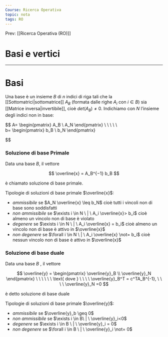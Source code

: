 ```yaml
---
Course: Ricerca Operativa
topic: nota
tags: RO
---
```


Prev: [[Ricerca Operativa (RO)]]

# Basi e vertici
---
# Basi

Una base è un insieme $B$ di $n$ indici di riga tali che la [[Sottomatrici|sottomatrice]] $A_B$ (formata dalle righe $A_i$  con $i \in B$) sia [[Matrice inversa|invertibile]], cioè $det(A_B ) \not= 0$. Indichiamo con $N$ l’insieme degli indici non in base:

$$
A=
\begin{pmatrix}
A_B \\ A_N
\end{pmatrix}
\ \ \ \ \ \
b=
\begin{pmatrix}
b_B \\ b_N
\end{pmatrix}

$$

### Soluzione di base Primale

Data una base $B$, il vettore

$$
\overline{x} = A_B^{−1} b_B
$$

è  chiamato soluzione di base primale.

Tipologie di soluzioni di base primale $\overline{x}$:

- _ammissibile_ se $A_N \overline{x} \leq b_N$ cioè tutti i vincoli non di base sono soddisfatti
- _non ammissibile_ se $\exists i \in N \ | \ A_i \overline{x}> b_i$  cioè almeno un vincolo non di base è violato
- _degenere_ se $\exists i \in N \ | \   A_i \overline{x} = b_i$  cioè almeno un vincolo non di base è
attivo in $\overline{x}$
- _non degenere_ se $\forall i \in N \ | \   A_i \overline{x} \not= b_i$  cioè nessun vincolo non di base è
attivo in $\overline{x}$

### Soluzione di base duale

Data una base $B$ , il vettore

$$
\overline{y} =
\begin{pmatrix}
\overline{y}_B \\
\overline{y}_N
\end{pmatrix}
\ \ \ \ \ \
\text{ dove }
\ \ \ \
\overline{y}_B^T = c^TA_B^{-1},
\ \ \ \
\overline{y}_N =0
$$

 è detto soluzione di base duale

Tipologie di soluzioni di base primale $\overline{y}$:

- _ammissibile_ se $\overline{y}_b \geq 0$
- _non ammissibile_ se $\exists i \in B\ | \ \overline{y}_i<0$
- _degenere_ se $\exists i \in B \ | \ \overline{y}_i = 0$
- _non degenere_ se $\forall i \in B \ | \  \overline{y}_i \not= 0$
